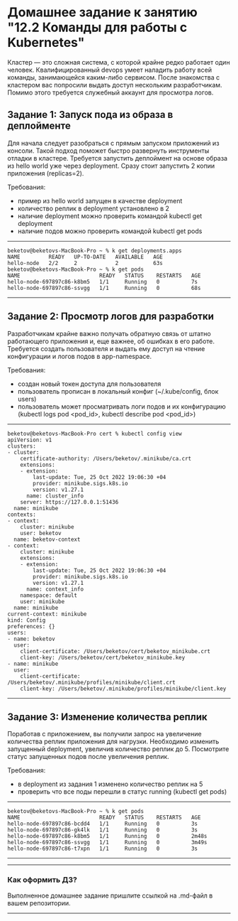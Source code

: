 # Домашнее задание к занятию "12.2 Команды для работы с Kubernetes"
Кластер — это сложная система, с которой крайне редко работает один человек. Квалифицированный devops умеет наладить работу всей команды, занимающейся каким-либо сервисом.
После знакомства с кластером вас попросили выдать доступ нескольким разработчикам. Помимо этого требуется служебный аккаунт для просмотра логов.

## Задание 1: Запуск пода из образа в деплойменте
Для начала следует разобраться с прямым запуском приложений из консоли. Такой подход поможет быстро развернуть инструменты отладки в кластере. Требуется запустить деплоймент на основе образа из hello world уже через deployment. Сразу стоит запустить 2 копии приложения (replicas=2). 

Требования:
 * пример из hello world запущен в качестве deployment
 * количество реплик в deployment установлено в 2
 * наличие deployment можно проверить командой kubectl get deployment
 * наличие подов можно проверить командой kubectl get pods

***
```
beketov@beketovs-MacBook-Pro ~ % k get deployments.apps            
NAME         READY   UP-TO-DATE   AVAILABLE   AGE
hello-node   2/2     2            2           63s
beketov@beketovs-MacBook-Pro ~ % k get pods
NAME                         READY   STATUS    RESTARTS   AGE
hello-node-697897c86-k8bm5   1/1     Running   0          7s
hello-node-697897c86-ssvgg   1/1     Running   0          68s
```
***


## Задание 2: Просмотр логов для разработки
Разработчикам крайне важно получать обратную связь от штатно работающего приложения и, еще важнее, об ошибках в его работе. 
Требуется создать пользователя и выдать ему доступ на чтение конфигурации и логов подов в app-namespace.

Требования: 
 * создан новый токен доступа для пользователя
 * пользователь прописан в локальный конфиг (~/.kube/config, блок users)
 * пользователь может просматривать логи подов и их конфигурацию (kubectl logs pod <pod_id>, kubectl describe pod <pod_id>)


***
```
beketov@beketovs-MacBook-Pro cert % kubectl config view
apiVersion: v1
clusters:
- cluster:
    certificate-authority: /Users/beketov/.minikube/ca.crt
    extensions:
    - extension:
        last-update: Tue, 25 Oct 2022 19:06:30 +04
        provider: minikube.sigs.k8s.io
        version: v1.27.1
      name: cluster_info
    server: https://127.0.0.1:51436
  name: minikube
contexts:
- context:
    cluster: minikube
    user: beketov
  name: beketov-context
- context:
    cluster: minikube
    extensions:
    - extension:
        last-update: Tue, 25 Oct 2022 19:06:30 +04
        provider: minikube.sigs.k8s.io
        version: v1.27.1
      name: context_info
    namespace: default
    user: minikube
  name: minikube
current-context: minikube
kind: Config
preferences: {}
users:
- name: beketov
  user:
    client-certificate: /Users/beketov/cert/beketov_minikube.crt
    client-key: /Users/beketov/cert/beketov_minikube.key
- name: minikube
  user:
    client-certificate: /Users/beketov/.minikube/profiles/minikube/client.crt
    client-key: /Users/beketov/.minikube/profiles/minikube/client.key
```
***

## Задание 3: Изменение количества реплик 
Поработав с приложением, вы получили запрос на увеличение количества реплик приложения для нагрузки. Необходимо изменить запущенный deployment, увеличив количество реплик до 5. Посмотрите статус запущенных подов после увеличения реплик. 

Требования:
 * в deployment из задания 1 изменено количество реплик на 5
 * проверить что все поды перешли в статус running (kubectl get pods)

***
```
beketov@beketovs-MacBook-Pro ~ % k get pods
NAME                         READY   STATUS    RESTARTS   AGE
hello-node-697897c86-bcdd4   1/1     Running   0          3s
hello-node-697897c86-gk4lk   1/1     Running   0          3s
hello-node-697897c86-k8bm5   1/1     Running   0          2m48s
hello-node-697897c86-ssvgg   1/1     Running   0          3m49s
hello-node-697897c86-t7xpn   1/1     Running   0          3s
```
***

---

### Как оформить ДЗ?

Выполненное домашнее задание пришлите ссылкой на .md-файл в вашем репозитории.

---
